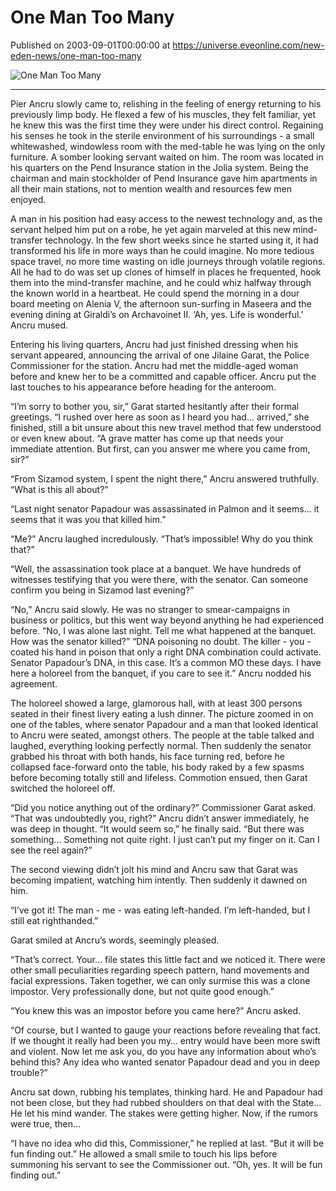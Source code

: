 # One Man Too Many
Published on 2003-09-01T00:00:00 at https://universe.eveonline.com/new-eden-news/one-man-too-many

![One Man Too Many](https://web.ccpgamescdn.com/communityassets/img/chronicles/chronicleImage/dnap.jpg)

---

Pier Ancru slowly came to, relishing in the feeling of energy returning to his previously limp body. He flexed a few of his muscles, they felt familiar, yet he knew this was the first time they were under his direct control. Regaining his senses he took in the sterile environment of his surroundings - a small whitewashed, windowless room with the med-table he was lying on the only furniture. A somber looking servant waited on him. The room was located in his quarters on the Pend Insurance station in the Jolia system. Being the chairman and main stockholder of Pend Insurance gave him apartments in all their main stations, not to mention wealth and resources few men enjoyed.

A man in his position had easy access to the newest technology and, as the servant helped him put on a robe, he yet again marveled at this new mind-transfer technology. In the few short weeks since he started using it, it had transformed his life in more ways than he could imagine. No more tedious space travel, no more time wasting on idle journeys through volatile regions. All he had to do was set up clones of himself in places he frequented, hook them into the mind-transfer machine, and he could whiz halfway through the known world in a heartbeat. He could spend the morning in a dour board meeting on Alenia V, the afternoon sun-surfing in Maseera and the evening dining at Giraldi’s on Archavoinet II. ‘Ah, yes. Life is wonderful.’ Ancru mused.

Entering his living quarters, Ancru had just finished dressing when his servant appeared, announcing the arrival of one Jilaine Garat, the Police Commissioner for the station. Ancru had met the middle-aged woman before and knew her to be a committed and capable officer. Ancru put the last touches to his appearance before heading for the anteroom.

“I’m sorry to bother you, sir,” Garat started hesitantly after their formal greetings. “I rushed over here as soon as I heard you had… arrived,” she finished, still a bit unsure about this new travel method that few understood or even knew about. “A grave matter has come up that needs your immediate attention. But first, can you answer me where you came from, sir?”

“From Sizamod system, I spent the night there,” Ancru answered truthfully. “What is this all about?”

“Last night senator Papadour was assassinated in Palmon and it seems… it seems that it was you that killed him.”

“Me?” Ancru laughed incredulously. “That’s impossible! Why do you think that?”

“Well, the assassination took place at a banquet. We have hundreds of witnesses testifying that you were there, with the senator. Can someone confirm you being in Sizamod last evening?”

“No,” Ancru said slowly. He was no stranger to smear-campaigns in business or politics, but this went way beyond anything he had experienced before. “No, I was alone last night. Tell me what happened at the banquet. How was the senator killed?” “DNA poisoning no doubt. The killer - you - coated his hand in poison that only a right DNA combination could activate. Senator Papadour’s DNA, in this case. It’s a common MO these days. I have here a holoreel from the banquet, if you care to see it.” Ancru nodded his agreement.

The holoreel showed a large, glamorous hall, with at least 300 persons seated in their finest livery eating a lush dinner. The picture zoomed in on one of the tables, where senator Papadour and a man that looked identical to Ancru were seated, amongst others. The people at the table talked and laughed, everything looking perfectly normal. Then suddenly the senator grabbed his throat with both hands, his face turning red, before he collapsed face-forward onto the table, his body raked by a few spasms before becoming totally still and lifeless. Commotion ensued, then Garat switched the holoreel off.

“Did you notice anything out of the ordinary?” Commissioner Garat asked. “That was undoubtedly you, right?” Ancru didn’t answer immediately, he was deep in thought. “It would seem so,” he finally said. “But there was something… Something not quite right. I just can’t put my finger on it. Can I see the reel again?”

The second viewing didn’t jolt his mind and Ancru saw that Garat was becoming impatient, watching him intently. Then suddenly it dawned on him.

“I’ve got it! The man - me - was eating left-handed. I’m left-handed, but I still eat righthanded.”

Garat smiled at Ancru’s words, seemingly pleased.

“That’s correct. Your… file states this little fact and we noticed it. There were other small peculiarities regarding speech pattern, hand movements and facial expressions. Taken together, we can only surmise this was a clone impostor. Very professionally done, but not quite good enough.”

“You knew this was an impostor before you came here?” Ancru asked.

“Of course, but I wanted to gauge your reactions before revealing that fact. If we thought it really had been you my… entry would have been more swift and violent. Now let me ask you, do you have any information about who’s behind this? Any idea who wanted senator Papadour dead and you in deep trouble?”

Ancru sat down, rubbing his templates, thinking hard. He and Papadour had not been close, but they had rubbed shoulders on that deal with the State… He let his mind wander. The stakes were getting higher. Now, if the rumors were true, then…

“I have no idea who did this, Commissioner,” he replied at last. “But it will be fun finding out.” He allowed a small smile to touch his lips before summoning his servant to see the Commissioner out. “Oh, yes. It will be fun finding out.”
